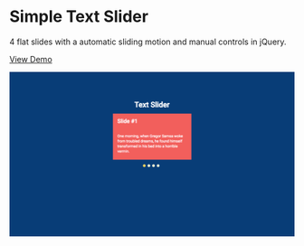 # Simple Text Slider

4 flat slides with a automatic sliding motion and manual controls in jQuery.  

[View Demo](https://pamcy.github.io/50Websites/10-simple-slider)

![text slider](./text-slider.png)